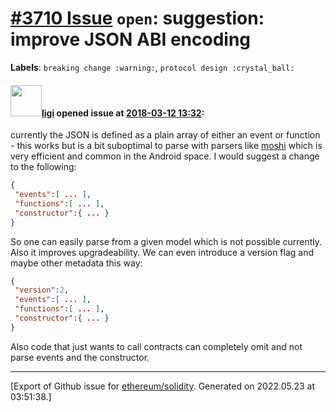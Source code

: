 # [\#3710 Issue](https://github.com/ethereum/solidity/issues/3710) `open`: suggestion: improve JSON ABI encoding
**Labels**: `breaking change :warning:`, `protocol design :crystal_ball:`


#### <img src="https://avatars.githubusercontent.com/u/111600?u=26403e7ba609510cbfd05103cc1f8a81c7d66834&v=4" width="50">[ligi](https://github.com/ligi) opened issue at [2018-03-12 13:32](https://github.com/ethereum/solidity/issues/3710):

currently the JSON is defined as a plain array of either an event or function - this works but is a bit suboptimal to parse with parsers like [moshi](https://github.com/square/moshi) which is very efficient and common in the Android space.
I would suggest a change to the following:

```json
{
 "events":[ ... ],
 "functions":[ ... ],
 "constructor":{ ... }
}
```

So one can easily parse from a given model which is not possible currently. Also it improves upgradeability. We can even introduce a version flag and maybe other metadata this way:

```json
{
 "version":2,
 "events":[ ... ],
 "functions":[ ... ],
 "constructor":{ ... }
}
```

Also code that just wants to call contracts can completely omit and not parse events and the constructor.




-------------------------------------------------------------------------------



[Export of Github issue for [ethereum/solidity](https://github.com/ethereum/solidity). Generated on 2022.05.23 at 03:51:38.]
